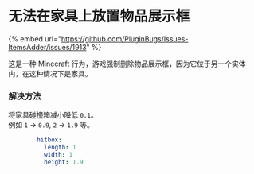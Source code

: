 # 无法在家具上放置物品展示框

{% embed url="https://github.com/PluginBugs/Issues-ItemsAdder/issues/1913" %}

这是一种 Minecraft 行为，游戏强制删除物品展示框，因为它位于另一个实体内，在这种情况下是家具。

### 解决方法

将家具碰撞箱减小降低 `0.1`。\
例如 `1` -> `0.9`, `2` -> `1.9` 等。

```yaml
        hitbox:
          length: 1
          width: 1
          height: 1.9
```
